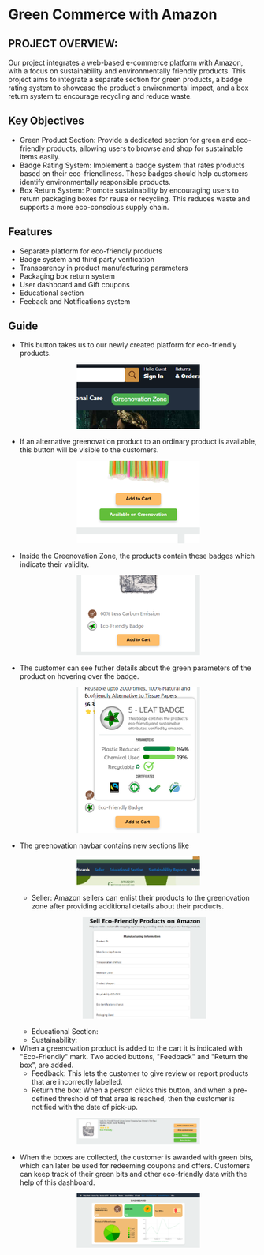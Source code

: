 # Green Commerce with Amazon

## PROJECT OVERVIEW: 

Our project integrates a web-based e-commerce platform with Amazon, with a focus on sustainability and environmentally friendly products. This project aims to integrate a separate section for green products, a badge rating system to showcase the product's environmental impact, and a box return system to encourage recycling and reduce waste.

## Key Objectives
- Green Product Section: Provide a dedicated section for green and eco-friendly products, allowing users to browse and shop for sustainable items easily.
- Badge Rating System: Implement a badge system that rates products based on their eco-friendliness. These badges should help customers identify environmentally responsible products.
- Box Return System:  Promote sustainability by encouraging users to return packaging boxes for reuse or recycling. This reduces waste and supports a more eco-conscious supply chain.

## Features

- Separate platform for eco-friendly products
- Badge system and third party verification
- Transparency in product manufacturing parameters
- Packaging box return system
- User dashboard and Gift coupons
- Educational section
- Feeback and Notifications system



## Guide

- This button takes us to our newly created platform for eco-friendly products.<br>
    <p align="center"><img src="/screenshots/greenovation_button.png" width="250"></p>
- If an alternative greenovation product to an ordinary product is available, this button will be visible to the customers.<br>
    <p align="center"><img src="/screenshots/available_button.png" width="250"></p>
- Inside the Greenovation Zone, the products contain these badges which indicate their validity.<br>
    <p align="center"><img src="/screenshots/badges.png" width="250"></p>
- The customer can see futher details about the green parameters of the product on hovering over the badge.<br>
    <p align="center"><img src="/screenshots/badge_parameters.png" width="250"></p>
- The greenovation navbar contains new sections like
        <p align="center"><img src="/screenshots/navbargreen_buttons.png" width="250" ></p>
    - Seller: Amazon sellers can enlist their products to the greenovation zone after providing additional details about their products.<br>
        <p align="center"><img src="/screenshots/seller_form.png" width="250"></p>
    - Educational Section: <br>
    - Sustainability: <br>
- When a greenovation product is added to the cart it is indicated with "Eco-Friendly" mark. Two added buttons, "Feedback" and "Return the box", are added.
    - Feedback: This lets the customer to give review or report products that are incorrectly labelled.
    - Return the box: When a person clicks this button, and when a pre-defined threshold of that area is reached, then the customer is notified with the date of pick-up.<br>
    <p align="center"><img src="/screenshots/feedback_and_returnbox.png" width="250"></p>
- When the boxes are collected, the customer is awarded with green bits, which can later be used for redeeming coupons and offers. Customers can keep track of     their green bits and other eco-friendly data with the help of this dashboard.<br>
    <p align="center"><img src="/screenshots/dashboard.png" width="250"></p>
